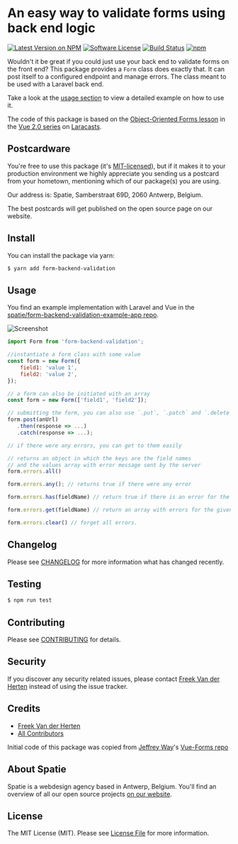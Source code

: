 # An easy way to validate forms using back end logic

[![Latest Version on NPM](https://img.shields.io/npm/v/form-backend-validation.svg?style=flat-square)](https://npmjs.com/package/form-backend-validation)
[![Software License](https://img.shields.io/badge/license-MIT-brightgreen.svg?style=flat-square)](LICENSE.md)
[![Build Status](https://img.shields.io/travis/spatie/form-backend-validation/master.svg?style=flat-square)](https://travis-ci.org/spatie/form-backend-validation)
[![npm](https://img.shields.io/npm/dt/form-backend-validation.svg?style=flat-square)]()

Wouldn't it be great if you could just use your back end to validate forms on the front end? This package provides a `Form` class does exactly that. It can post itself to a configured endpoint and manage errors. The class meant to be used with a Laravel back end.

Take a look at the [usage section](#usage) to view a detailed example on how to use it.

The code of this package is based on the [Object-Oriented Forms lesson](https://laracasts.com/series/learn-vue-2-step-by-step/episodes/19) in the [Vue 2.0 series](https://laracasts.com/series/learn-vue-2-step-by-step/) on [Laracasts](https://laracasts.com/).

## Postcardware

You're free to use this package (it's [MIT-licensed](LICENSE.md)), but if it makes it to your production environment we highly appreciate you sending us a postcard from your hometown, mentioning which of our package(s) you are using.

Our address is: Spatie, Samberstraat 69D, 2060 Antwerp, Belgium.

The best postcards will get published on the open source page on our website.

## Install

You can install the package via yarn:

```bash
$ yarn add form-backend-validation
```

## Usage

You find an example implementation with Laravel and Vue in the [spatie/form-backend-validation-example-app repo](https://github.com/spatie/form-backend-validation-example-app). 

![Screenshot](https://raw.githubusercontent.com/spatie/form-backend-validation-example-app/master/public/images/screenshot.png)

```js
import Form from 'form-backend-validation';

//instantiate a form class with some value
const form = new Form({
    field1: 'value 1',
    field2: 'value 2',
});

// a form can also be initiated with an array
const form = new Form(['field1', 'field2']);

// submitting the form, you can also use `.put`, `.patch` and `.delete`
form.post(anUrl)
   .then(response => ...)
   .catch(response => ...);

// if there were any errors, you can get to them easily

// returns an object in which the keys are the field names 
// and the values array with error message sent by the server
form.errors.all() 

form.errors.any(); // returns true if there were any error

form.errors.has(fieldName) // return true if there is an error for the given fieldName

form.errors.get(fieldName) // return an array with errors for the given fieldName

form.errors.clear() // forget all errors.
```

## Changelog

Please see [CHANGELOG](CHANGELOG.md) for more information what has changed recently.

## Testing

``` bash
$ npm run test
```

## Contributing

Please see [CONTRIBUTING](CONTRIBUTING.md) for details.

## Security

If you discover any security related issues, please contact [Freek Van der Herten](https://github.com/freekmurze) instead of using the issue tracker.

## Credits

- [Freek Van der Herten](https://github.com/freekmurze)
- [All Contributors](../../contributors)

Initial code of this package was copied from [Jeffrey Way](https://twitter.com/jeffrey_way)'s [Vue-Forms repo](https://github.com/laracasts/Vue-Forms/)

## About Spatie
Spatie is a webdesign agency based in Antwerp, Belgium. You'll find an overview of all our open source projects [on our website](https://spatie.be/opensource).

## License

The MIT License (MIT). Please see [License File](LICENSE.md) for more information.
